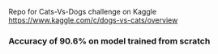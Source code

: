 Repo for Cats-Vs-Dogs challenge on Kaggle https://www.kaggle.com/c/dogs-vs-cats/overview
### Accuracy of 90.6% on model trained from scratch
